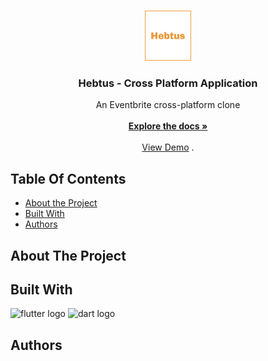 <br/>
<p align="center">
  <a href="https://github.com//">
    <img src="hebtus_crossplatform/assets/images/hebtus-readme-image.png" alt="Logo" width="80" height="80">
  </a>

  <h3 align="center">Hebtus - Cross Platform Application</h3>

  <p align="center">
    An Eventbrite cross-platform clone
    <br/>
    <br/>
    <a href="https://github.com//"><strong>Explore the docs »</strong></a>
    <br/>
    <br/>
    <a href="https://github.com//">View Demo</a>
    .
  </p>
</p>


## Table Of Contents

* [About the Project](#about-the-project)
* [Built With](#built-with)
* [Authors](#authors)

## About The Project


## Built With
<div align="left">
  <img src="https://cdn.jsdelivr.net/gh/devicons/devicon/icons/flutter/flutter-original.svg" height="40" width="52" alt="flutter logo"  />
  <img src="https://cdn.jsdelivr.net/gh/devicons/devicon/icons/dart/dart-original.svg" height="40" width="52" alt="dart logo"  />
</div>

###


## Authors

